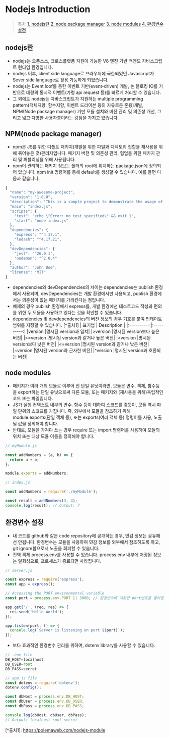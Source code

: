 Nodejs Introduction 
===

> 목차
[1. nodejs란](#nodejs란)
[2. node package manager](#node-package-manager)
[3. node modules](#node-modules)
[4. 환경변수 설정](#환경변수-설정)


## nodejs란
* nodejs는 오픈소스, 크로스플랫폼 지원이 가능한 V8 엔진 기반 백엔드 자바스크립트 런타임 환경입니다. 
* nodejs 이후, client side language로 브라우저에 국한되었던 Javascript가 Sever side language로 활용 가능하게 되었습니다. 
* nodejs는 Event loof를 통한 이벤트 기반(event-driven) 개발, 논 블로킹 IO를 기반으로 대량의 동시적 이벤트(가령 api request 등)를 빠르게 처리할 수 있습니다. 
* 그 외에도 nodejs는 자바스크립트가 지원하는 multiple programming pattern(객체지향, 함수지향, 이벤트 드라이븐 등의 자유로운 혼용)개발, NPM(Node package manager) 기반 모듈 설치와 버전 관리 및 의존성 개선, 그리고 넓고 다양한 사용자층이라는 강점을 가지고 있습니다.

## NPM(node package manager)
* npm은 JS를 위한 디폴트 패키지(개발을 위한 파일과 디렉토리 집합을 재사용을 위해 묶어놓은 것)관리자입니다. 패키지 버전 및 의존성 관리, 협업을 위한 패키지 관리 및 퍼블리싱을 위해 사용됩니다. 
* npm이 관리하는 패키지 정보는 폴더의 root에 위치하는 package.json에 정의되어 있습니다. npm init 명령어를 통해 default를 생성할 수 있습니다. 예를 들면 다음과 같습니다.
```javascript
{
  "name": "my-awesome-project",
  "version": "1.0.0",
  "description": "This is a sample project to demonstrate the usage of package.json",
  "main": "index.js",
  "scripts": {
    "test": "echo \"Error: no test specified\" && exit 1",
    "start": "node index.js"
  },
  "dependencies": {
    "express": "^4.17.1",
    "lodash": "^4.17.21",
  },
  "devDependencies": {
    "jest": "^26.0.1",
    "nodemon": "^2.0.4"
  },
  "author": "John Doe",
  "license": "MIT"
}
```
* dependencies와 devDependencies의 차이는 dependencies는 publish 환경에서 사용되며, devDependencies는 개발 환경에서만 사용되고, publish 환경에서는 의존성이 없는 패키지를 가리킨다는 점입니다.
* 예제의 경우 publish 환경에서 express를, 개발 환경에선 테스트코드 작성과 편의를 위한 두 모듈을 사용하고 있다는 것을 확인할 수 있습니다.
* dependencies 및 devdependencies의 버전 정보의 경우 기호를 붙여 업데이트 범위를 지정할 수 있습니다. [^출처1]
| 표기법 | Description |
|:----------:|:----------:|
|version	  |명시된 version과 일치|
|>version	  |명시된 version보다 높은 버전|
|>=version	|명시된 version과 같거나 높은 버전|
|<version	  |명시된 version보다 낮은 버전|
|<=version	|명시된 version과 같거나 낮은 버전|
|~version	  |명시된 version과 근사한 버전|
|^version   |명시된 version과 호환되는 버전|

## node modules
* 패키지가 여러 개의 모듈로 이루어 진 단일 유닛이라면, 모듈은 변수, 객체, 함수등을 export하는 단일 유닛으로써 다른 모듈, 또는 패키지와 (재사용을 위해)독립적인 코드 또는 파일입니다. 
* JS가 실행 컨택스트 내부의 변수. 함수 등이 대하여 스코프를 갖듯이, 모듈 역시 파일 단위의 스코프를 가집니다. 즉, 외부에서 모듈을 참조하기 위해 module.exports(단일 객체 등), 또는 exports(여러 객체 등) 명령어를 사용, 노출될 값을 정의해야 합니다.
* 반대로, 모듈을 가져다 쓰는 경우 require 또는 import 명령어를 사용하여 모듈의 위치 또는 대상 모듈 이름을 정의해야 합니다. 
```javascript
// myModule.js

const addNumbers = (a, b) => {
  return a + b;
};

module.exports = addNumbers;
```

```javascript
// index.js

const addNumbers = require('./myModule');

const result = addNumbers(3, 4);
console.log(result); // Output: 7
```

## 환경변수 설정
* 내 코드를 github와 같은 code repository에 공개하는 경우, 민감 정보는 공유해선 안됩니다. 환경변수는 모듈을 사용하여 민감 정보를 외부에서 참조하도록 하고, git ignore함으로서 노출을 회피할 수 있습니다.
* 전역 객체 process.env를 사용할 수 있습니다. process.env 내부에 저장된 정보는 일회성으로, 프로세스가 종료되면 사라집니다. 
```javascript
// server.js

const express = require('express');
const app = express();

// Accessing the PORT environmental variable
const port = process.env.PORT || 3000; // 환경변수에 저장한 port번호를 불러옵니다. 

app.get('/', (req, res) => {
  res.send('Hello World');
});

app.listen(port, () => {
  console.log(`Server is listening on port ${port}`);
});
```

* 보다 효과적인 환경변수 관리를 위하여, dotenv library를 사용할 수 있습니다.
```javascript
// .env file
DB_HOST=localhost
DB_USER=root
DB_PASS=secret

// app.js file
const dotenv = require('dotenv');
dotenv.config();

const dbHost = process.env.DB_HOST;
const dbUser = process.env.DB_USER;
const dbPass = process.env.DB_PASS;

console.log(dbHost, dbUser, dbPass);
// Output: localhost root secret
```

\[^출처1]: https://poiemaweb.com/nodejs-module